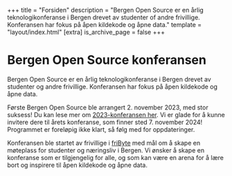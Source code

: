 +++
title = "Forsiden"
description = "Bergen Open Source er en årlig teknologikonferanse i Bergen drevet av studenter of andre frivillige. Konferansen har fokus på åpen kildekode og åpne data."
template = "layout/index.html"
[extra]
is_archive_page = false
+++

# Bergen Open Source konferansen

Bergen Open Source er en årlig teknologikonferanse i Bergen drevet av studenter og andre frivillige. Konferansen har fokus på åpen kildekode og åpne data.

Første Bergen Open Source ble arrangert 2. november 2023, med stor suksess! Du kan lese mer om [2023-konferansen her](@/arkiv/2023/index.md). Vi er glade for å kunne invitere dere til årets konferanse, som finner sted 7. november 2024! Programmet er foreløpig ikke klart, så følg med for oppdateringer.

Konferansen ble startet av frivillige i [friByte](https://fribyte.no) med mål om å skape en møteplass for studenter og næringsliv i Bergen. Vi ønsker å skape en konferanse som er tilgjengelig for alle, og som kan være en arena for å lære bort og inspirere til åpen kildekode og åpne data.